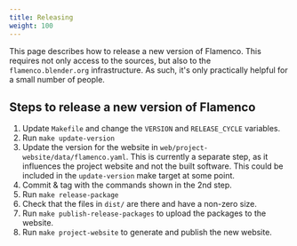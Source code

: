 ```yaml
---
title: Releasing
weight: 100
---
```


This page describes how to release a new version of Flamenco. This requires not
only access to the sources, but also to the `flamenco.blender.org`
infrastructure. As such, it's only practically helpful for a small number of
people.

## Steps to release a new version of Flamenco

1. Update `Makefile` and change the `VERSION` and `RELEASE_CYCLE` variables.
2. Run `make update-version`
3. Update the version for the website in
   `web/project-website/data/flamenco.yaml`. This is currently a separate step,
   as it influences the project website and not the built software. This could
   be included in the `update-version` make target at some point.
4. Commit & tag with the commands shown in the 2nd step.
5. Run `make release-package`
6. Check that the files in `dist/` are there and have a non-zero size.
7. Run `make publish-release-packages` to upload the packages to the website.
8. Run `make project-website` to generate and publish the new website.
